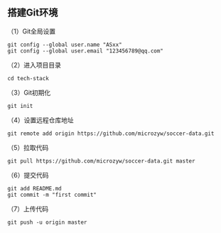 ## 搭建Git环境
（1）Git全局设置
```
git config --global user.name "ASxx" 
git config --global user.email "123456789@qq.com"
```
（2）进入项目目录
```
cd tech-stack
```
（3）Git初期化
```
git init
```
（4）设置远程仓库地址
```
git remote add origin https://github.com/microzyw/soccer-data.git
```
（5）拉取代码
```
git pull https://github.com/microzyw/soccer-data.git master
```
（6）提交代码
```
git add README.md 
git commit -m "first commit" 
```
（7）上传代码
```
git push -u origin master
```